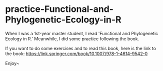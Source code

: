 # practice-Functional-and-Phylogenetic-Ecology-in-R

When I was a 1st-year master student, I read 'Functional and Phylogenetic Ecology in R.'
Meanwhile, I did some practice following the book. 

If you want to do some exercises and to read this book, here is the link to the book: https://link.springer.com/book/10.1007/978-1-4614-9542-0

Enjoy~
